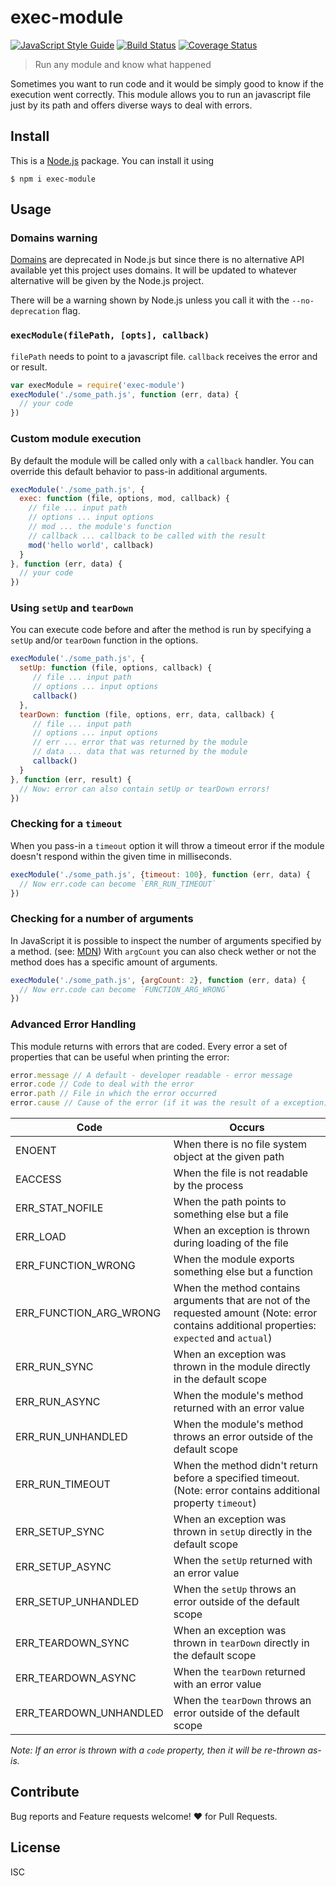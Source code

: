 # exec-module
[![JavaScript Style Guide](https://img.shields.io/badge/code%20style-standard-brightgreen.svg)](http://standardjs.com/)
[![Build Status](https://travis-ci.org/martinheidegger/exec-module.svg?branch=master)](https://travis-ci.org/martinheidegger/exec-module)
[![Coverage Status](https://coveralls.io/repos/github/martinheidegger/exec-module/badge.svg?branch=master)](https://coveralls.io/github/martinheidegger/exec-module?branch=master)

> Run any module and know what happened

Sometimes you want to run code and it would be simply good to know if the execution went correctly. This module allows you to run an javascript file
just by its path and offers diverse ways to deal with errors.

## Install

This is a [Node.js](https://nodejs.com) package. You can install it using

```
$ npm i exec-module
```

## Usage

### Domains warning

[Domains](https://nodejs.org/api/domain.html) are deprecated in Node.js but 
since there is no alternative API available yet this project uses domains. It 
will be updated to whatever alternative will be given by the Node.js project.

There will be a warning shown by Node.js unless you call it with the
`--no-deprecation` flag.

### `execModule(filePath, [opts], callback)`

`filePath` needs to point to a javascript file. `callback` receives the error and or result.

```javascript
var execModule = require('exec-module')
execModule('./some_path.js', function (err, data) {
  // your code
})
```

### Custom module execution

By default the module will be called only with a `callback` handler. You can 
override this default behavior to pass-in additional arguments.

```javascript
execModule('./some_path.js', {
  exec: function (file, options, mod, callback) {
    // file ... input path
    // options ... input options
    // mod ... the module's function
    // callback ... callback to be called with the result
    mod('hello world', callback)
  }
}, function (err, data) {
  // your code
})
```

### Using `setUp` and `tearDown`

You can execute code before and after the method is run by specifying a `setUp`
and/or `tearDown` function in the options.

```javascript
execModule('./some_path.js', {
  setUp: function (file, options, callback) {
     // file ... input path
     // options ... input options
     callback()
  },
  tearDown: function (file, options, err, data, callback) {
     // file ... input path
     // options ... input options
     // err ... error that was returned by the module
     // data ... data that was returned by the module
     callback()
  }
}, function (err, result) {
  // Now: error can also contain setUp or tearDown errors!
})
```

### Checking for a `timeout`

When you pass-in a `timeout` option it will throw a timeout error if the 
module doesn't respond within the given time in milliseconds.

```javascript
execModule('./some_path.js', {timeout: 100}, function (err, data) {
  // Now err.code can become `ERR_RUN_TIMEOUT`
})
```

### Checking for a number of arguments

In JavaScript it is possible to inspect the number of arguments specified by a 
method. (see: [MDN](https://developer.mozilla.org/en/docs/Web/JavaScript/Reference/Global_Objects/Function/length)) With `argCount` you can also check
wether or not the method does has a specific amount of arguments.

```javascript
execModule('./some_path.js', {argCount: 2}, function (err, data) {
  // Now err.code can become `FUNCTION_ARG_WRONG`
})
```

### Advanced Error Handling

This module returns with errors that are coded. Every error a set of 
properties that can be useful when printing the error:

```javascript
error.message // A default - developer readable - error message
error.code // Code to deal with the error
error.path // File in which the error occurred
error.cause // Cause of the error (if it was the result of a exception)
```

| Code | Occurs     |
|------|------------|
| ENOENT | When there is no file system object at the given path |
| EACCESS | When the file is not readable by the process |
| ERR_STAT_NOFILE | When the path points to something else but a file |
| ERR_LOAD | When an exception is thrown during loading of the file |
| ERR_FUNCTION_WRONG | When the module exports something else but a function |
| ERR_FUNCTION_ARG_WRONG | When the method contains arguments that are not of the requested amount (Note: error contains additional properties: `expected` and `actual`) |
| ERR_RUN_SYNC | When an exception was thrown in the module directly in the default scope |
| ERR_RUN_ASYNC | When the module's method returned with an error value |
| ERR_RUN_UNHANDLED | When the module's method throws an error outside of the default scope |
| ERR_RUN_TIMEOUT | When the method didn't return before a specified timeout. (Note: error contains additional property `timeout`) |
| ERR_SETUP_SYNC | When an exception was thrown in `setUp` directly in the default scope |
| ERR_SETUP_ASYNC | When the `setUp` returned with an error value |
| ERR_SETUP_UNHANDLED | When the `setUp` throws an error outside of the default scope |
| ERR_TEARDOWN_SYNC | When an exception was thrown in `tearDown` directly in the default scope |
| ERR_TEARDOWN_ASYNC | When the `tearDown` returned with an error value |
| ERR_TEARDOWN_UNHANDLED | When the `tearDown` throws an error outside of the default scope |

_Note: If an error is thrown with a `code` property, then it will be 
re-thrown as-is._

## Contribute

Bug reports and Feature requests welcome! ❤️ for Pull Requests. 

## License

ISC
